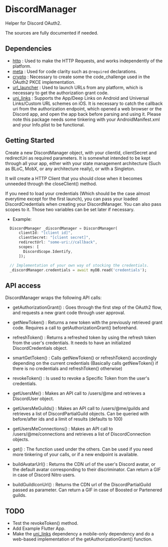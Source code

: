 # DiscordManager

Helper for Discord OAuth2.

The sources are fully documented if needed.

## Dependencies

- [http](https://pub.dev/packages/http) : Used to make the HTTP Requests, and works independently of the platform.
- [meta](https://pub.dev/packages/meta) : Used for code clarity such as `@required` declarations.
- [crypto](https://pub.dev/packages/crypto) : Necessary to create some the code_challenge used in the OAuth2 PKCE implementation.
- [url_launcher](https://pub.dev/packages/url_launcher) : Used to launch URLs from any platform, which is necessary to get the authorization grant code.
- [uni_links](https://pub.dev/packages/uni_links) : Supports the App/Deep Links on Android and Universal Links/Custom URL schemes on iOS. 
It is necessary to catch the callback uri from the authorization endpoint, which opened a web browser or the Discord app, and open the app back before parsing and using it.
Please note this package needs some tinkering with your AndroidManifest.xml and your Info.plist to be functional.

## Getting Started

Create a new DiscordManager object, with your clientId, clientSecret and redirectUri as required parameters. It is somewhat intended to be kept through all your app,
either with your state management architecture (Such as BLoC, MobX, or any architecture really), or with a Singleton.

It will create a HTTP Client that you should close when it becomes unneeded through the closeClient() method.

If you need to load your credentials (Which should be the case almost everytime except for the first launch), you can pass your loaded
DiscordCredentials when creating your DiscordManager. You can also pass scopes to it. Those two variables can be set later if necessary.

- Example:
```dart
  DiscordManager _discordManager = DiscordManager(
      clientId: "[client id]",
      clientSecret: "[client secret]",
      redirectUrl: "some-uri://callback",
      scopes: [
        DiscordScope.Identify,
      ]);

  // Implementation of your own way of stocking the credentials.
  _discordManager.credentials = await myDB.read('credentials');
```

## API access

DiscordManager wraps the following API calls:

- getAuthorizationGrant() : Goes through the first step of the OAuth2 flow, and requests a new grant code through user approval.
- getNewToken() : Returns a new token with the previously retrieved grant code. Requires a call to getAuthorizationGrant() beforehand.
- refreshToken() : Returns a refreshed token by using the refresh token from the user's credentials. It needs to have an initialized DiscordCredentials object.
- smartGetToken() : Calls getNewToken() or refreshToken() accordingly depending on the current credentials (Basically calls getNewToken() if there is no credentials and refreshToken() otherwise)
- revokeToken() : Is used to revoke a Specific Token from the user's credentials.

- getUsersMe() : Makes an API call to /users/@me and retrieves a DiscordUser object.
- getUsersMeGuilds() : Makes an API call to /users/@me/guilds and retrieves a list of DiscordPartialGuild objects. Can be queried with before/after ids and a limit of results (defaults to 100)
- getUsersMeConnections() : Makes an API call to /users/@me/connections and retrieves a list of DiscordConnection objects.
- get() : The function used under the others. Can be used if you need more tinkering of your calls, or if a new endpoint is available.


- buildAvatarUrl() : Returns the CDN url of the user's Discord avatar, or the default avatar corresponding to their discriminator. Can return a GIF in case of Discord Nitro users.
- buildGuildIconUrl() : Returns the CDN url of the DiscordPartialGuild passed as parameter. Can return a GIF in case of Boosted or Partenered guilds.

## TODO

- Test the revokeToken() method.
- Add Example Flutter App.
- Make the [uni_links](https://pub.dev/packages/uni_links) dependency a mobile-only dependency and do a web-based implementation of the getAuthorizationGrant() function.

